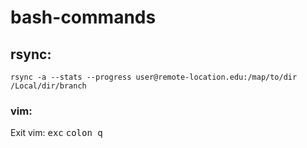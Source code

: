 # bash-commands

## rsync:

`rsync -a --stats --progress user@remote-location.edu:/map/to/dir /Local/dir/branch`

### vim:

Exit vim:
<kbd>exc</kbd>
<kbd>colon<kbd>
<kbd>q</kbd>
